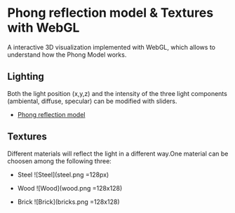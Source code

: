 # Phong reflection model & Textures with WebGL
A interactive 3D visualization implemented with WebGL, which allows to understand how the Phong Model works.

## Lighting

Both the light position (x,y,z)  and the intensity of the three light components (ambiental, diffuse, specular) can be modified with sliders.

* [Phong reflection model](https://en.wikipedia.org/wiki/Phong_reflection_model)

## Textures
Different materials will reflect the light in a different way.One material can be choosen among the following three:

* Steel
![Steel](steel.png =128px)

* Wood
![Wood](wood.png =128x128)

* Brick
![Brick](bricks.png =128x128) 
